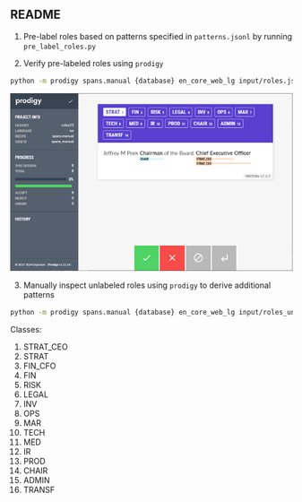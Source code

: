 ## README

1. Pre-label roles based on patterns specified in `patterns.jsonl` by running `pre_label_roles.py`

2. Verify pre-labeled roles using `prodigy`
```sh
python -m prodigy spans.manual {database} en_core_web_lg input/roles.jsonl --patterns patterns.jsonl --label STRAT_CEO,STRAT,FIN_CFO,FIN,RISK,LEGAL,INV,OPS,MAR,TECH,MED,IR,PROD,CHAIR,ADMIN,TRANSF
```

![](img/interface.png)

3. Manually inspect unlabeled roles using `prodigy` to derive additional patterns
```sh
python -m prodigy spans.manual {database} en_core_web_lg input/roles_unlabeled.jsonl --patterns patterns.jsonl --label STRAT_CEO,STRAT,FIN_CFO,FIN,RISK,LEGAL,INV,OPS,MAR,TECH,MED,IR,PROD,CHAIR,ADMIN,TRANSF
```

Classes:
1. STRAT_CEO
2. STRAT
3. FIN_CFO
4. FIN
5. RISK
6. LEGAL
7. INV
8. OPS
9. MAR
10. TECH
11. MED
12. IR
13. PROD
14. CHAIR
15. ADMIN
16. TRANSF
